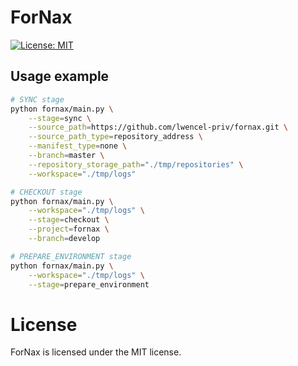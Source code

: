 # ForNax
[![License: MIT](https://img.shields.io/badge/License-MIT-yellow.svg)](https://opensource.org/licenses/MIT)

## Usage example
```bash
# SYNC stage
python fornax/main.py \
    --stage=sync \
    --source_path=https://github.com/lwencel-priv/fornax.git \
    --source_path_type=repository_address \
    --manifest_type=none \
    --branch=master \
    --repository_storage_path="./tmp/repositories" \
    --workspace="./tmp/logs"

# CHECKOUT stage
python fornax/main.py \
    --workspace="./tmp/logs" \
    --stage=checkout \
    --project=fornax \
    --branch=develop

# PREPARE_ENVIRONMENT stage
python fornax/main.py \
    --workspace="./tmp/logs" \
    --stage=prepare_environment
```

# License
ForNax is licensed under the MIT license.

